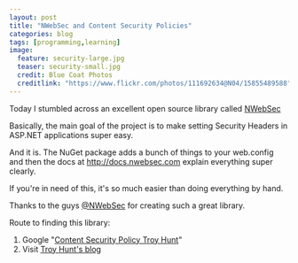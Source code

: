 ```yaml
---
layout: post
title: "NWebSec and Content Security Policies"
categories: blog
tags: [programming,learning]
image:
  feature: security-large.jpg
  teaser: security-small.jpg
  credit: Blue Coat Photos
  creditlink: "https://www.flickr.com/photos/111692634@N04/15855489588"
---
```


Today I stumbled across an excellent open source library called <a href="https://www.nuget.org/packages/NWebsec" target="_blank">NWebSec</a>

Basically, the main goal of the project is to make setting Security Headers in ASP.NET applications super easy.

And it is. The NuGet package adds a bunch of things to your web.config and then the docs at <a href="http://docs.nwebsec.com" target="_blank">http://docs.nwebsec.com</a> explain everything super clearly.

If you're in need of this, it's so much easier than doing everything by hand.

Thanks to the guys <a href="https://twitter.com/NWebsec" target="_blank">@NWebSec</a> for creating such a great library.

Route to finding this library:
1. Google "<a href="https://www.google.co.uk/search?q=content+security+policy+troy+hunt" target="_blank">Content Security Policy Troy Hunt</a>"
2. Visit <a href="https://www.troyhunt.com/implementing-content-security-policy/" target="_blank">Troy Hunt's blog</a>
